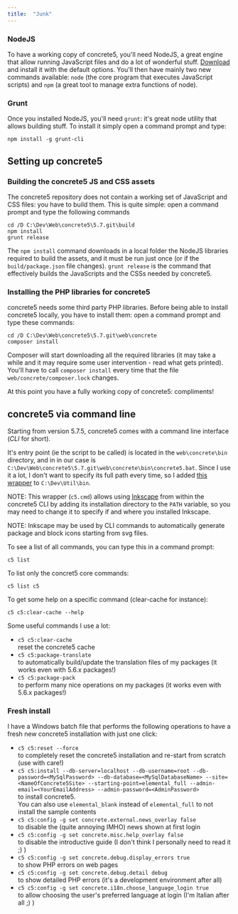 ```yaml
---
title:  "Junk"
---
```


### NodeJS

To have a working copy of concrete5, you'll need NodeJS, a great engine that allow running JavaScript files and do a lot of wonderful stuff.
[Download](https://nodejs.org/download/) and install it with the default options.
You'll then have mainly two new commands available: `node` (the core program that executes JavaScript scripts) and `npm` (a great tool to manage extra functions of node).

### Grunt
Once you installed NodeJS, you'll need `grunt`: it's great node utility that allows building stuff.
To install it simply open a command prompt and type:  
```
npm install -g grunt-cli
```


## Setting up concrete5

### Building the concrete5 JS and CSS assets

The concrete5 repository does not contain a working set of JavaScript and CSS files: you have to build them.
This is quite simple: open a command prompt and type the following commands
```
cd /D C:\Dev\Web\concrete5\5.7.git\build
npm install
grunt release
```
The `npm install` command downloads in a local folder the NodeJS libraries required to build the assets, and it must be run just once (or if the `build/package.json` file changes).
`grunt release` is the command that effectively builds the JavaScripts and the CSSs needed by concrete5.

### Installing the PHP libraries for concrete5

concrete5 needs some third party PHP libraries.
Before being able to install concrete5 locally, you have to install them: open a command prompt and type these commands:
```
cd /D C:\Dev\Web\concrete5\5.7.git\web\concrete
composer install
```
Composer will start downloading all the required libraries (it may take a while and it may require some user intervention - read what gets printed).
You'll have to call `composer install` every time that the file `web/concrete/composer.lock` changes.

At this point you have a fully working copy of concrete5: compliments!


## concrete5 via command line
Starting from version 5.7.5, concrete5 comes with a command line interface (_CLI_ for short).

It's entry point (ie the script to be called) is located in the `web\concrete\bin` directory, and in in our case is `C:\Dev\Web\concrete5\5.7.git\web\concrete\bin\concrete5.bat`.
Since I use it a lot, I don't want to specify its full path every time, so I added [this wrapper](https://github.com/mlocati/mlocati.github.io/blob/master/files/c5.cmd) to `C:\Dev\Util\bin`.

NOTE: This wrapper (`c5.cmd`) allows using [Inkscape](https://inkscape.org/) from within the concrete5 CLI by adding its installation directory to the `PATH` variable, so you may need to change it to specify if and where you installed Inkscape.

NOTE: Inkscape may be used by CLI commands to automatically generate package and block icons starting from svg files.

To see a list of all commands, you can type this in a command prompt:
```
c5 list
```

To list only the concret5 core commands:
```
c5 list c5
```

To get some help on a specific command (clear-cache for instance):
```
c5 c5:clear-cache --help
```

Some useful commands I use a lot:

- `c5 c5:clear-cache`  
  reset the concrete5 cache
- `c5 c5:package-translate`  
  to automatically build/update the translation files of my packages (it works even with 5.6.x packages!)
- `c5 c5:package-pack`  
  to perform many nice operations on my packages (it works even with 5.6.x packages!)

### Fresh install
I have a Windows batch file that performs the following operations to have a fresh new concrete5 installation with just one click:

- `c5 c5:reset --force`  
  to completely reset the concrete5 installation and re-start from scratch (use with care!)
- `c5 c5:install --db-server=localhost --db-username=root --db-password=<MySqlPassword> --db-database=<MySqlDatabaseName> --site=<NameOfConcrete5Site> --starting-point=elemental_full --admin-email=<YourEmailAddress> --admin-password=<AdminPassword>`  
  to install concrete5.  
  You can also use `elemental_blank` instead of `elemental_full` to not install the sample contents  
- `c5 c5:config -g set concrete.external.news_overlay false`  
  to disable the (quite annoying IMHO) news shown at first login
- `c5 c5:config -g set concrete.misc.help_overlay false`  
  to disable the introductive guide (I don't think I personally need to read it ;) )
- `c5 c5:config -g set concrete.debug.display_errors true`  
  to show PHP errors on web pages
- `c5 c5:config -g set concrete.debug.detail debug`  
  to show detailed PHP errors (it's a development environment after all)
- `c5 c5:config -g set concrete.i18n.choose_language_login true`  
  to allow choosing the user's preferred language at login (I'm Italian after all ;) )

